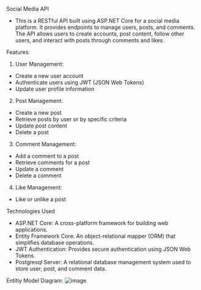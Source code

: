 Social Media API
- This is a RESTful API built using ASP.NET Core for a social media platform. It provides endpoints to manage users, posts, and comments. The API allows users to create accounts, post content, follow other users, and interact with posts through comments and likes.
  
Features:
1. User Management:
- Create a new user account
- Authenticate users using JWT (JSON Web Tokens)
- Update user profile information

2. Post Management:
- Create a new post
- Retrieve posts by user or by specific criteria
- Update post content
- Delete a post

3. Comment Management:
- Add a comment to a post
- Retrieve comments for a post
- Update a comment
- Delete a comment
  
4. Like Management:
- Like or unlike a post


Technologies Used
- ASP.NET Core: A cross-platform framework for building web applications.
- Entity Framework Core: An object-relational mapper (ORM) that simplifies database operations.
- JWT Authentication: Provides secure authentication using JSON Web Tokens.
- Postgresql Server: A relational database management system used to store user, post, and comment data.

Entitiy Model Diagram:
![image](https://github.com/ibsa-abraham-a2sv/aastu-socialmedia-api-team-3/assets/142510497/3a2c1f03-b66a-4825-b201-58124aeb010b)
